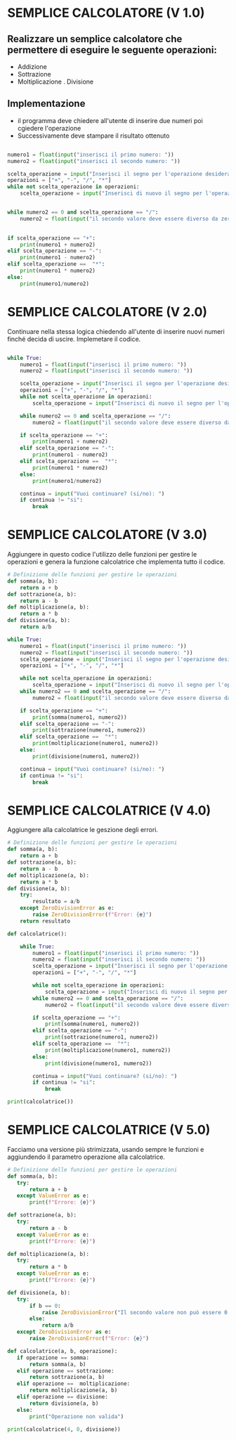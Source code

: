 # SEMPLICE CALCOLATORE (V 1.0)
## Realizzare un semplice calcolatore che permettere di eseguire le seguente operazioni:
 - Addizione
 - Sottrazione
 - Moltiplicazione
 . Divisione 

## Implementazione 
 - il programma deve chiedere all'utente di inserire due numeri poi cgiedere l'operazione
 - Successivamente deve stampare il risultato ottenuto
 
```python 

numero1 = float(input("inserisci il primo numero: "))
numero2 = float(input("inserisci il secondo numero: "))

scelta_operazione = input("Inserisci il segno per l'operazione desiderata: +, -, *, / : ")
operazioni = ["+", "-", "/", "*"]
while not scelta_operazione in operazioni:
    scelta_operazione = input("Inserisci di nuovo il segno per l'operazione desiderata: +, -, *, / : ")


while numero2 == 0 and scelta_operazione == "/":
    numero2 = float(input("il secondo valore deve essere diverso da zero. inserisci di nuovo il secondo numero: "))
    

if scelta_operazione == "+":
    print(numero1 + numero2)
elif scelta_operazione == "-":
    print(numero1 - numero2)
elif scelta_operazione ==  "*":
    print(numero1 * numero2)
else:
    print(numero1/numero2)

```

# SEMPLICE CALCOLATORE (V 2.0)
Continuare nella stessa logica chiedendo all'utente di inserire nuovi numeri finché decida di uscire. 
Implemetare il codice.

```python 

while True:
    numero1 = float(input("inserisci il primo numero: "))
    numero2 = float(input("inserisci il secondo numero: "))

    scelta_operazione = input("Inserisci il segno per l'operazione desiderata: +, -, *, / : ")
    operazioni = ["+", "-", "/", "*"]
    while not scelta_operazione in operazioni:
        scelta_operazione = input("Inserisci di nuovo il segno per l'operazione desiderata: +, -, *, / : ")

    while numero2 == 0 and scelta_operazione == "/":
        numero2 = float(input("il secondo valore deve essere diverso da zero. inserisci di nuovo il secondo numero: "))

    if scelta_operazione == "+":
        print(numero1 + numero2)
    elif scelta_operazione == "-":
        print(numero1 - numero2)
    elif scelta_operazione ==  "*":
        print(numero1 * numero2)
    else:
        print(numero1/numero2)

    continua = input("Vuoi continuare? (si/no): ")
    if continua != "si":
        break
```

# SEMPLICE CALCOLATORE (V 3.0)
Aggiungere in questo codice l'utilizzo delle funzioni per gestire le operazioni e genera la funzione calcolatrice che implementa tutto il codice.
```python 
# Definizione delle funzioni per gestire le operazioni
def somma(a, b):
    return a + b
def sottrazione(a, b):
    return a - b
def moltiplicazione(a, b):
    return a * b
def divisione(a, b):
    return a/b

while True:
    numero1 = float(input("inserisci il primo numero: "))
    numero2 = float(input("inserisci il secondo numero: "))
    scelta_operazione = input("Inserisci il segno per l'operazione desiderata: +, -, *, / : ")
    operazioni = ["+", "-", "/", "*"]

    while not scelta_operazione in operazioni:
        scelta_operazione = input("Inserisci di nuovo il segno per l'operazione desiderata: +, -, *, / : ")
    while numero2 == 0 and scelta_operazione == "/":
        numero2 = float(input("il secondo valore deve essere diverso da zero. inserisci di nuovo il secondo numero: "))

    if scelta_operazione == "+":
        print(somma(numero1, numero2))
    elif scelta_operazione == "-":
        print(sottrazione(numero1, numero2))
    elif scelta_operazione ==  "*":
        print(moltiplicazione(numero1, numero2))
    else:
        print(divisione(numero1, numero2))

    continua = input("Vuoi continuare? (si/no): ")
    if continua != "si":
        break

```

# SEMPLICE CALCOLATRICE (V 4.0)
Aggiungere alla calcolatrice le geszione degli errori.
```python
# Definizione delle funzioni per gestire le operazioni
def somma(a, b):
    return a + b
def sottrazione(a, b):
    return a - b
def moltiplicazione(a, b):
    return a * b
def divisione(a, b):
    try:
        resultato = a/b
    except ZeroDivisionError as e:
        raise ZeroDivisionError(f"Error: {e}")
    return resultato

def calcolatrice():

    while True:
        numero1 = float(input("inserisci il primo numero: "))
        numero2 = float(input("inserisci il secondo numero: "))
        scelta_operazione = input("Inserisci il segno per l'operazione desiderata: +, -, *, / : ")
        operazioni = ["+", "-", "/", "*"]

        while not scelta_operazione in operazioni:
            scelta_operazione = input("Inserisci di nuovo il segno per l'operazione desiderata: +, -, *, / : ")
        while numero2 == 0 and scelta_operazione == "/":
            numero2 = float(input("il secondo valore deve essere diverso da zero. inserisci di nuovo il secondo numero: "))

        if scelta_operazione == "+":
            print(somma(numero1, numero2))
        elif scelta_operazione == "-":
            print(sottrazione(numero1, numero2))
        elif scelta_operazione ==  "*":
            print(moltiplicazione(numero1, numero2))
        else:
            print(divisione(numero1, numero2))

        continua = input("Vuoi continuare? (si/no): ")
        if continua != "si":
            break

print(calcolatrice())

```
# SEMPLICE CALCOLATRICE (V 5.0)
Facciamo una versione più strimizzata, usando sempre le funzioni e aggiundendo il parametro operazione alla calcolatrice.
 ```python
# Definizione delle funzioni per gestire le operazioni
def somma(a, b):
    try: 
        return a + b
    except ValueError as e:
        print(f"Errore: {e}")

def sottrazione(a, b):
    try: 
        return a - b
    except ValueError as e:
        print(f"Errore: {e}")

def moltiplicazione(a, b):
    try:
        return a * b
    except ValueError as e:
        print(f"Errore: {e}")

def divisione(a, b):
    try:
        if b == 0:
            raise ZeroDivisionError("Il secondo valore non può essere 0 per l'operazione divisione")
        else:
            return a/b
    except ZeroDivisionError as e:
        raise ZeroDivisionError(f"Error: {e}")

def calcolatrice(a, b, operazione):
    if operazione == somma:
        return somma(a, b)
    elif operazione == sottrazione:
        return sottrazione(a, b)
    elif operazione ==  moltiplicazione:
        return moltiplicazione(a, b)
    elif operazione == divisione:
        return divisione(a, b)
    else:
        print("Operazione non valida")

print(calcolatrice(4, 0, divisione))

 ```